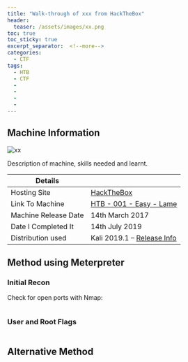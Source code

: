 ```yaml
---
title: "Walk-through of xxx from HackTheBox"
header:
  teaser: /assets/images/xx.png
toc: true
toc_sticky: true
excerpt_separator:  <!--more-->
categories:
  - CTF
tags:
  - HTB
  - CTF
  - 
  - 
  - 
  - 
---
```


## Machine Information

![xx](/assets/images/xx.png)

Description of machine, skills needed and learnt.

<!--more-->

| Details |  |
| --- | --- |
| Hosting Site | [HackTheBox](https://www.hackthebox.eu/) |
| Link To Machine | [HTB - 001 - Easy - Lame](https://www.hackthebox.eu/home/machines/profile/1) |
| Machine Release Date | 14th March 2017 |
| Date I Completed It | 14th July 2019 |
| Distribution used | Kali 2019.1 – [Release Info](https://www.kali.org/news/kali-linux-2019-1-release/) |

## Method using Meterpreter

### Initial Recon

Check for open ports with Nmap:

```text
```

### User and Root Flags

```text
```

## Alternative Method

```text
```
